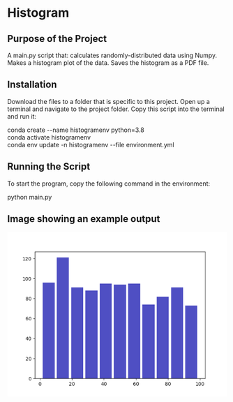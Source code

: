 # Histogram

## Purpose of the Project
A main.py script that:
calculates randomly-distributed data using Numpy.
Makes a histogram plot of the data.
Saves the histogram as a PDF file.

## Installation
Download the files to a folder that is specific to this project. Open up a terminal and navigate to the project folder. 
Copy this script into the terminal and run it:

conda create --name histogramenv python=3.8  
conda activate histogramenv  
conda env update -n histogramenv --file environment.yml

## Running the Script
To start the program, copy the following command in the environment:

python main.py

## Image showing an example output
![example_hist](example_hist.png)


